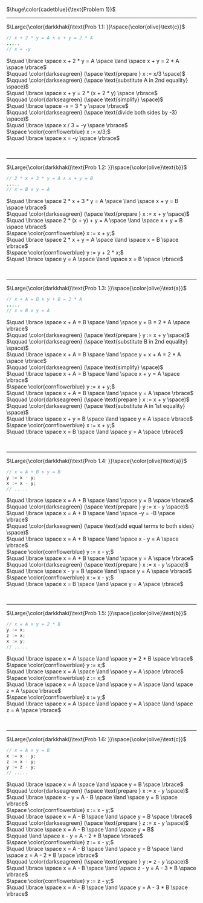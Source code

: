 $\huge\color{cadetblue}{\text{Problem 1}}$

---------------

$\Large{\color{darkkhaki}\text{Prob 1.1: }}\space{\color{olive}\text{c}}$

```java
// x + 2 * y = A ∧ x + y = 2 * A
.....
// x = -y
```

$\quad \lbrace \space x + 2 * y = A \space \land \space x + y = 2 * A \space \rbrace$  
$\qquad \color{darkseagreen} (\space \text{prepare } x := x/3 \space)$  
$\qquad \color{darkseagreen} (\space \text{substitute A in 2nd equality} \space)$  
$\quad \lbrace \space x + y = 2 * (x + 2 * y) \space \rbrace$  
$\qquad \color{darkseagreen} (\space \text{simplify} \space)$  
$\quad \lbrace \space -x = 3 * y \space \rbrace$  
$\qquad \color{darkseagreen} (\space \text{divide both sides by -3} \space)$  
$\quad \lbrace \space x / 3 = -y \space \rbrace$  
$\space \color{cornflowerblue} x := x/3;$  
$\quad \lbrace \space x = -y \space \rbrace$  

<br/>

---------------

$\Large{\color{darkkhaki}\text{Prob 1.2: }}\space{\color{olive}\text{b}}$

```java
// 2 * x + 3 * y = A ∧ x + y = B
.....
// x = B ∧ y = A
```

$\quad \lbrace \space 2 * x + 3 * y = A \space \land \space  x + y = B \space \rbrace$  
$\qquad \color{darkseagreen} (\space \text{prepare } x := x + y \space)$  
$\quad \lbrace \space 2 * (x + y) + y = A \space \land \space  x + y = B \space \rbrace$  
$\space \color{cornflowerblue} x := x + y;$  
$\quad \lbrace \space 2 * x + y = A \space \land \space  x = B \space \rbrace$  
$\space \color{cornflowerblue} y := y + 2 * x;$  
$\quad \lbrace \space y = A \space \land \space  x = B \space \rbrace$  

<br/>

---------------

$\Large{\color{darkkhaki}\text{Prob 1.3: }}\space{\color{olive}\text{a}}$

```java
// x + A = B ∧ y + B = 2 * A
.....
// x = B ∧ y = A
```

$\quad \lbrace \space x + A = B \space \land \space y + B = 2 * A \space \rbrace$  
$\qquad \color{darkseagreen} (\space \text{prepare } y := x + y \space)$  
$\qquad \color{darkseagreen} (\space \text{substitute B in 2nd equality} \space)$  
$\quad \lbrace \space x + A = B \space \land \space y + x + A = 2 * A \space \rbrace$  
$\qquad \color{darkseagreen} (\space \text{simplify} \space)$  
$\quad \lbrace \space x + A = B \space \land \space x + y = A \space \rbrace$  
$\space \color{cornflowerblue} y := x + y;$  
$\quad \lbrace \space x + A = B \space \land \space y = A \space \rbrace$  
$\qquad \color{darkseagreen} (\space \text{prepare } x := x + y \space)$  
$\qquad \color{darkseagreen} (\space \text{substitute A in 1st equality} \space)$  
$\quad \lbrace \space x + y = B \space \land \space y = A \space \rbrace$  
$\space \color{cornflowerblue} x := x + y;$  
$\quad \lbrace \space x = B \space \land \space y = A \space \rbrace$  

<br/>

---------------

$\Large{\color{darkkhaki}\text{Prob 1.4: }}\space{\color{olive}\text{a}}$

```java
// x = A + B ∧ y = B
y := x - y; 
x := x - y;
// .....
```

$\quad \lbrace \space x = A + B \space \land \space y = B \space \rbrace$  
$\qquad \color{darkseagreen} (\space \text{prepare } y := x - y \space)$  
$\quad \lbrace \space x = A + B \space \land \space -y = -B \space \rbrace$  
$\qquad \color{darkseagreen} (\space \text{add equal terms to both sides} \space)$  
$\quad \lbrace \space x = A + B \space \land \space x - y = A \space \rbrace$  
$\space \color{cornflowerblue} y := x - y;$  
$\quad \lbrace \space x = A + B \space \land \space y = A \space \rbrace$  
$\qquad \color{darkseagreen} (\space \text{prepare } x := x - y \space)$  
$\quad \lbrace \space x - y = B \space \land \space y = A \space \rbrace$  
$\space \color{cornflowerblue} x := x - y;$  
$\quad \lbrace \space x = B \space \land \space y = A \space \rbrace$  

<br/>

---------------

$\Large{\color{darkkhaki}\text{Prob 1.5: }}\space{\color{olive}\text{b}}$

```java
// x = A ∧ y = 2 * B
y := x; 
z := x; 
x := y;
// .....
```

$\quad \lbrace \space x = A \space \land \space y = 2 * B \space \rbrace$  
$\space \color{cornflowerblue} y := x;$  
$\quad \lbrace \space x = A \space \land \space y = A \space \rbrace$  
$\space \color{cornflowerblue} z := x;$  
$\quad \lbrace \space x = A \space \land \space y = A \space \land \space z = A \space \rbrace$  
$\space \color{cornflowerblue} x := y;$  
$\quad \lbrace \space x = A \space \land \space y = A \space \land \space z = A \space \rbrace$  

<br/>

---------------

$\Large{\color{darkkhaki}\text{Prob 1.6: }}\space{\color{olive}\text{c}}$

```java
// x = A ∧ y = B
x := x - y; 
z := x - y; 
y := z - y;
// .....
```

$\quad \lbrace \space x = A \space \land \space y = B \space \rbrace$  
$\qquad \color{darkseagreen} (\space \text{prepare } x := x - y \space)$  
$\quad \lbrace \space x - y = A - B \space \land \space y = B \space \rbrace$  
$\space \color{cornflowerblue} x := x - y;$  
$\quad \lbrace \space x = A - B \space \land \space y = B \space \rbrace$  
$\qquad \color{darkseagreen} (\space \text{prepare } z := x - y \space)$  
$\quad \lbrace \space x = A - B \space \land \space y = B$  
$\qquad \land \space x - y = A - 2 * B \space \rbrace$  
$\space \color{cornflowerblue} z := x - y;$  
$\quad \lbrace \space x = A - B \space \land \space y = B \space \land \space z = A - 2 * B \space \rbrace$  
$\qquad \color{darkseagreen} (\space \text{prepare } y := z - y \space)$  
$\quad \lbrace \space x = A - B \space \land \space z - y = A - 3 * B \space \rbrace$  
$\space \color{cornflowerblue} y := z - y;$  
$\quad \lbrace \space x = A - B \space \land \space y = A - 3 * B \space \rbrace$  

<br/>
